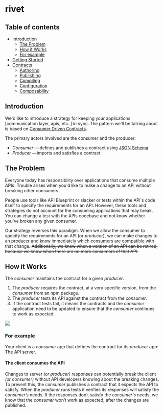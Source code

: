 # rivet

## Table of contents
- [Introduction](#introduction)
  - [The Problem](#the-problem)
  - [How it Works](#how-it-works)
  - [For example](#for-example)
- [Getting Started](#getting-started)
- [Contracts](docs/contracts/)
  - [Authoring](docs/contracts/authoring.md)
  - [Publishing](docs/contracts/publishing.md)
  - [Compiling](docs/contracts/compiling.md)
  - [Configuration](docs/contracts/configuration.md)
  - [Composability](docs/contracts/composability.md)

## Introduction

We'd like to introduce a strategy for keeping your applications [communication layer, apis, etc..] in sync. The pattern we'll be talking about is based on [Consumer Driven Contracts](https://thoughtworks.github.io/pacto/patterns/cdc/).

The primary actors involved are the consumer and the producer:

* _Consumer_  — defines and publishes a contract using
[JSON Schema](http://json-schema.org/)
* _Producer_ — imports and satisfies a contract

## The Problem

Everyone today has responsibility over applications that consume multiple APIs. Trouble arises when you'd like to make a change to an API without breaking other consumers.

People use tools like API Blueprint or slacker or tests within the API's code itself to specify the requirements for an API. However, these tools and strategies do not account for the consuming applications that may break. You can change a test with the APIs codebase and not know whether you've broken any given consumer.

Our strategy reverses this paradigm. When we allow the consumer to specify the requirements for an API (or *producer*), we can make changes to an producer and know immediately which consumers are compatible with that change. ~~Additionally, we know when a version of an API can be retired, because we know when there are no more consumers of that API.~~

## How it Works

The _consumer_ maintains the contract for a given _producer_.

1. The _producer_ requires the contract, at a very specific version, from the _consumer_ from an npm package.
2. The _producer_ tests its API against the contract from the _consumer_.
3. If the contract tests fail, it means the contracts and the _consumer_ application need to be updated to ensure that the _consumer_ continues to work as expected.

![](https://cdn-images-1.medium.com/max/1600/1*EW21Eo9rnrHmOOBOXIFjaQ.png)

### For example

Your client is a _consumer_ app that defines the contract for its _producer_ app: The API server.

#### The client consumes the API

Changes to server *(or producer)* responses can potentially break the client *(or consumer)* without API developers knowing about the breaking changes. To prevent this, the *consumer* publishes a contract that it expects the API to satisfy. When the *producer* runs tests it verifies its responses will satisfy the *consumer’s* needs. If the responses don’t satisfy the *consumer's* needs, we know that the *consumer* won’t work as expected, after the changes are published.

